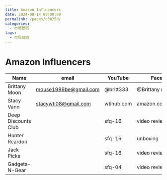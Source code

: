 ```yaml
---
title: Amazon Influencers
date: 2024-08-14 09:00:09
permalink: /pages/a3b25d/
categories: 
  - 市场营销
tags: 
  - 市场营销
---
```


# Amazon Influencers

| Name                | email                 | YouTube    | Facebook            | Instagram    |
| ------------------- | --------------------- | ---------- | ------------------- | ------------ |
| Brittany Moon       | mouse1989be@gmail.com | @britt333  | @Brittany moon      | @mouse1989be |
| Stacy Vann          | stacywti08@gmail.com  | wtihub.com | amazon.com/shop/wti |              |
| Deep Discounts Club |                       | sfq-16     | video review        |              |
| Hunter Reardon      |                       | sfq-16     | unboxing            |              |
| Jack Picks          |                       | sfq-16     | video review        |              |
| Gadgets-N-Gear      |                       | sfq-04     | video review        |              |
